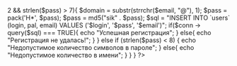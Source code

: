 <?php

$login = $_POST['login'];
$pass = $_POST['pass'];
$email = $_POST['email'];
$repit = $_POST['repit'];

$conn = mysqli_connect("localhost", "root", "", "mydock");

if (empty($login) || empty($pass) || empty($email) || empty($repit)){
    echo "Заполните все поля ";
} else
{
    if ($pass != $repit){
        echo "";
    }
    else
    {
        if(strlen($login) < 26 && strlen($login) > 2 && strlen($pass) > 7){
            $domain = substr(strrchr($email, "@"), 1);
            
            $pass = pack('H*', $pass);
            $pass = md5("sik" . $pass);
            $sql = "INSERT INTO `users` (login, pal, email) 
            VALUES ('$login', '$pass', '$email')";

            if($conn -> query($sql) === TRUE){
                echo "Успешная регистрация";
            }
            else{
                echo "Регистрация не удалась!";
            }
        }
        else if (strlen($pass) < 8) {
            echo "Недопустимое количество символов в пароле";
        }
        else{
            echo "Недопустимое количество в имени";
        }
    }
}
?>
